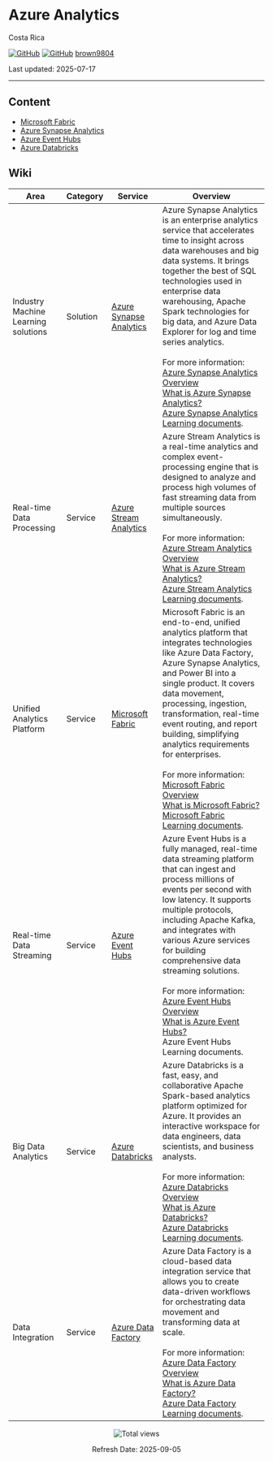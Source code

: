 # Azure Analytics

Costa Rica

[![GitHub](https://badgen.net/badge/icon/github?icon=github&label)](https://github.com) 
[![GitHub](https://img.shields.io/badge/--181717?logo=github&logoColor=ffffff)](https://github.com/)
[brown9804](https://github.com/brown9804)

Last updated: 2025-07-17

----------

## Content

- [Microsoft Fabric](./0_Fabric/README.md)
- [Azure Synapse Analytics](./1_SynapseAnalytics/README.md)
- [Azure Event Hubs](./2_EventHubs)
- [Azure Databricks](./3_Databricks)
  
## Wiki

| Area | Category | Service | Overview |
| ---- | ---- | ---- | ---- | 
| Industry Machine Learning solutions | Solution | [Azure Synapse Analytics](./1_SynapseAnalytics)  | Azure Synapse Analytics is an enterprise analytics service that accelerates time to insight across data warehouses and big data systems. It brings together the best of SQL technologies used in enterprise data warehousing, Apache Spark technologies for big data, and Azure Data Explorer for log and time series analytics. <br/> <br/>  For more information: <br/> [Azure Synapse Analytics Overview](https://azure.microsoft.com/en-us/products/synapse-analytics/) <br/> [What is Azure Synapse Analytics?](https://learn.microsoft.com/en-us/azure/synapse-analytics/overview-what-is) <br/> [Azure Synapse Analytics Learning documents](https://learn.microsoft.com/en-us/azure/synapse-analytics/). |
| Real-time Data Processing | Service | [Azure Stream Analytics](https://azure.microsoft.com/en-us/products/stream-analytics/) | Azure Stream Analytics is a real-time analytics and complex event-processing engine that is designed to analyze and process high volumes of fast streaming data from multiple sources simultaneously. <br/> <br/> For more information: <br/> [Azure Stream Analytics Overview](https://azure.microsoft.com/en-us/products/stream-analytics/) <br/> [What is Azure Stream Analytics?](https://learn.microsoft.com/en-us/azure/stream-analytics/stream-analytics-introduction) <br/> [Azure Stream Analytics Learning documents](https://learn.microsoft.com/en-us/azure/stream-analytics/). |
| Unified Analytics Platform | Service | [Microsoft Fabric](https://azure.microsoft.com/en-us/blog/introducing-microsoft-fabric-data-analytics-for-the-era-of-ai/) | Microsoft Fabric is an end-to-end, unified analytics platform that integrates technologies like Azure Data Factory, Azure Synapse Analytics, and Power BI into a single product. It covers data movement, processing, ingestion, transformation, real-time event routing, and report building, simplifying analytics requirements for enterprises. <br/> <br/> For more information: <br/> [Microsoft Fabric Overview](https://azure.microsoft.com/en-us/blog/introducing-microsoft-fabric-data-analytics-for-the-era-of-ai/) <br/> [What is Microsoft Fabric?](https://learn.microsoft.com/en-us/fabric/get-started/microsoft-fabric-overview) <br/> [Microsoft Fabric Learning documents](https://learn.microsoft.com/en-us/fabric/). |
| Real-time Data Streaming | Service | [Azure Event Hubs](./2_EventHubs/) | Azure Event Hubs is a fully managed, real-time data streaming platform that can ingest and process millions of events per second with low latency. It supports multiple protocols, including Apache Kafka, and integrates with various Azure services for building comprehensive data streaming solutions. <br/> <br/> For more information: <br/> [Azure Event Hubs Overview](https://learn.microsoft.com/en-us/azure/event-hubs/event-hubs-about) <br/> [What is Azure Event Hubs?](https://learn.microsoft.com/en-us/azure/event-hubs/event-hubs-about) <br/> Azure Event Hubs Learning documents. |
| Big Data Analytics | Service | [Azure Databricks](https://azure.microsoft.com/en-us/products/databricks/) | Azure Databricks is a fast, easy, and collaborative Apache Spark-based analytics platform optimized for Azure. It provides an interactive workspace for data engineers, data scientists, and business analysts. <br/> <br/> For more information: <br/> [Azure Databricks Overview](https://azure.microsoft.com/en-us/products/databricks/) <br/> [What is Azure Databricks?](https://learn.microsoft.com/en-us/azure/databricks/scenarios/what-is-azure-databricks) <br/> [Azure Databricks Learning documents](https://learn.microsoft.com/en-us/azure/databricks/). |
| Data Integration | Service | [Azure Data Factory](https://azure.microsoft.com/en-us/products/data-factory/) | Azure Data Factory is a cloud-based data integration service that allows you to create data-driven workflows for orchestrating data movement and transforming data at scale. <br/> <br/> For more information: <br/> [Azure Data Factory Overview](https://azure.microsoft.com/en-us/products/data-factory/) <br/> [What is Azure Data Factory?](https://learn.microsoft.com/en-us/azure/data-factory/introduction) <br/> [Azure Data Factory Learning documents](https://learn.microsoft.com/en-us/azure/data-factory/). |

<!-- START BADGE -->
<div align="center">
  <img src="https://img.shields.io/badge/Total%20views-1443-limegreen" alt="Total views">
  <p>Refresh Date: 2025-09-05</p>
</div>
<!-- END BADGE -->
